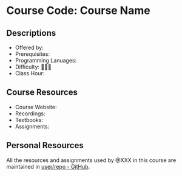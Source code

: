 # Course Code: Course Name

## Descriptions

- Offered by:
- Prerequisites:
- Programming Lanuages:
- Difficulty: 🌟🌟🌟
- Class Hour:

<!-- 
        Introduce the course in a paragraph or two, including but not limited to:
        (1) The technical knowledge covered in lectures
        (2) Its differences and features compared to similar courses
        (3) Your personal experiences and feelings after studying this course
        (4) Caveats about studying this course on your own (pitfalls, difficulty warnings, etc.)
        (5) ... ...
-->

## Course Resources

- Course Website:
- Recordings:
- Textbooks:
- Assignments:

## Personal Resources

All the resources and assignments used by @XXX in this course are maintained in [user/repo - GitHub](https://github.com/user/repo).
